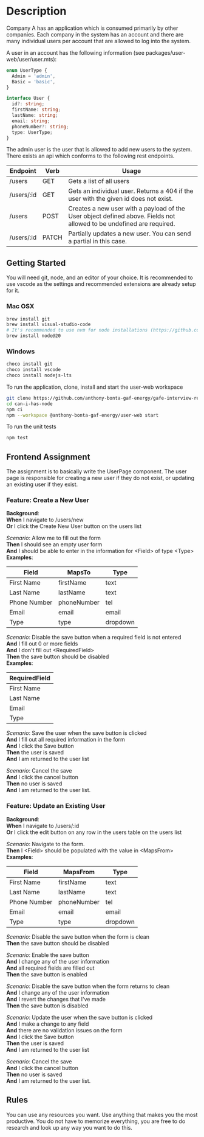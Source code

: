 # Description

Company A has an application which is consumed primarily by other companies. Each company in the system has an account and there are many individual users per account that are allowed to log into the system.

A user in an account has the following information (see packages/user-web/user/user.mts):

```ts
enum UserType {
  Admin = 'admin',
  Basic = 'basic',
}

interface User {
  id?: string;
  firstName: string;
  lastName: string;
  email: string;
  phoneNumber?: string;
  type: UserType;
}
```

The admin user is the user that is allowed to add new users to the system. There exists an api which conforms to the following rest endpoints.

| Endpoint   | Verb  | Usage                                                                                                                |
| ---------- | ----- | -------------------------------------------------------------------------------------------------------------------- |
| /users     | GET   | Gets a list of all users                                                                                             |
| /users/:id | GET   | Gets an individual user. Returns a 404 if the user with the given id does not exist.                                 |
| /users     | POST  | Creates a new user with a payload of the User object defined above. Fields not allowed to be undefined are required. |
| /users/:id | PATCH | Partially updates a new user. You can send a partial in this case.                                                   |

## Getting Started

You will need git, node, and an editor of your choice. It is recommended to use vscode as the settings and recommended extensions are already setup for it.

### Mac OSX

```sh
brew install git
brew install visual-studio-code
# It's recommended to use nvm for node installations (https://github.com/nvm-sh/nvm?tab=readme-ov-file#installing-and-updating), but you can use this in lieu for the sake of time. Just target the lts version
brew install node@20
```

### Windows

```sh
choco install git
choco install vscode
choco install nodejs-lts
```

To run the application, clone, install and start the user-web workspace

```sh
git clone https://github.com/anthony-bonta-gaf-energy/gafe-interview-react
cd can-i-has-node
npm ci
npm --workspace @anthony-bonta-gaf-energy/user-web start
```

To run the unit tests

```sh
npm test
```

## Frontend Assignment

The assignment is to basically write the UserPage component. The user page is responsible for creating a new user if they do not exist, or
updating an existing user if they exist.

### Feature: Create a New User

**Background**:\
**When** I navigate to /users/new\
**Or** I click the Create New User button on the users list

_Scenario_: Allow me to fill out the form\
**Then** I should see an empty user form\
**And** I should be able to enter in the information for &lt;Field&gt; of type &lt;Type&gt;\
**Examples**:

| Field        | MapsTo      | Type     |
| ------------ | ----------- | -------- |
| First Name   | firstName   | text     |
| Last Name    | lastName    | text     |
| Phone Number | phoneNumber | tel      |
| Email        | email       | email    |
| Type         | type        | dropdown |

_Scenario_: Disable the save button when a required field is not entered\
**And** I fill out 0 or more fields\
**And** I don't fill out &lt;RequiredField&gt;\
**Then** the save button should be disabled\
**Examples**:

| RequiredField |
| ------------- |
| First Name    |
| Last Name     |
| Email         |
| Type          |

_Scenario_: Save the user when the save button is clicked\
**And** I fill out all required information in the form\
**And** I click the Save button\
**Then** the user is saved\
**And** I am returned to the user list

_Scenario_: Cancel the save\
**And** I click the cancel button\
**Then** no user is saved\
**And** I am returned to the user list.

### Feature: Update an Existing User

**Background**:\
**When** I navigate to /users/:id\
**Or** I click the edit button on any row in the users table on the users list

_Scenario_: Navigate to the form.\
**Then** I &lt;Field&gt; should be populated with the value in &lt;MapsFrom&gt;\
**Examples**:

| Field        | MapsFrom    | Type     |
| ------------ | ----------- | -------- |
| First Name   | firstName   | text     |
| Last Name    | lastName    | text     |
| Phone Number | phoneNumber | tel      |
| Email        | email       | email    |
| Type         | type        | dropdown |

_Scenario_: Disable the save button when the form is clean\
**Then** the save button should be disabled

_Scenario_: Enable the save button\
**And** I change any of the user information\
**And** all required fields are filled out\
**Then** the save button is enabled

_Scenario_: Disable the save button when the form returns to clean\
**And** I change any of the user information\
**And** I revert the changes that I've made\
**Then** the save button is disabled

_Scenario_: Update the user when the save button is clicked\
**And** I make a change to any field\
**And** there are no validation issues on the form\
**And** I click the Save button\
**Then** the user is saved\
**And** I am returned to the user list

_Scenario_: Cancel the save\
**And** I click the cancel button\
**Then** no user is saved\
**And** I am returned to the user list.

## Rules

You can use any resources you want. Use anything that makes you the most productive. You do not have to memorize everything, you are free to do research and look up any way you want to do this.
